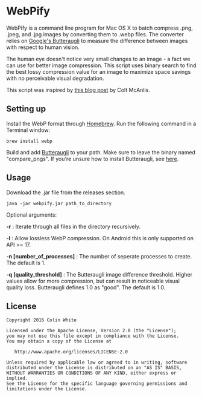 # WebPify
WebPify is a command line program for Mac OS X to batch compress .png, .jpeg, and .jpg images by converting them to .webp files.
The converter relies on [Google's Butteraugli](https://github.com/google/butteraugli) to measure the difference between images with respect to human vision.

The human eye doesn't notice very small changes to an image - a fact we can use for better image compression.
This script uses binary search to find the best lossy compression value for an image to maximize space savings with no perceivable visual degradation.

This script was inspired by [this blog post](https://medium.com/@duhroach/reducing-jpg-file-size-e5b27df3257c#.u6yh62vjk) by Colt McAnlis.

## Setting up
Install the WebP format through [Homebrew](http://brew.sh). Run the following command in a Terminal window:

    brew install webp

Build and add [Butteraugli](https://github.com/google/butteraugli) to your path. Make sure to leave the binary named "compare_pngs". If you're unsure how to install Butteraugli, see [here](butteraugli_instructions.md).

## Usage
Download the .jar file from the releases section.

    java -jar webpify.jar path_to_directory

Optional arguments:

**-r** : Iterate through all files in the directory recursively.

**-l** : Allow lossless WebP compression. On Android this is only supported on API >= 17.

**-n [number_of_processes]** : The number of seperate processes to create. The default is 1.

**-q [quality_threshold]** : The Butteraugli image difference threshold. Higher values allow for more compression, but can result in noticeable visual quality loss. Butteraugli defines 1.0 as "good". The default is 1.0.

## License
    Copyright 2016 Colin White

    Licensed under the Apache License, Version 2.0 (the "License");
    you may not use this file except in compliance with the License.
    You may obtain a copy of the License at

       http://www.apache.org/licenses/LICENSE-2.0

    Unless required by applicable law or agreed to in writing, software
    distributed under the License is distributed on an "AS IS" BASIS,
    WITHOUT WARRANTIES OR CONDITIONS OF ANY KIND, either express or implied.
    See the License for the specific language governing permissions and
    limitations under the License.

